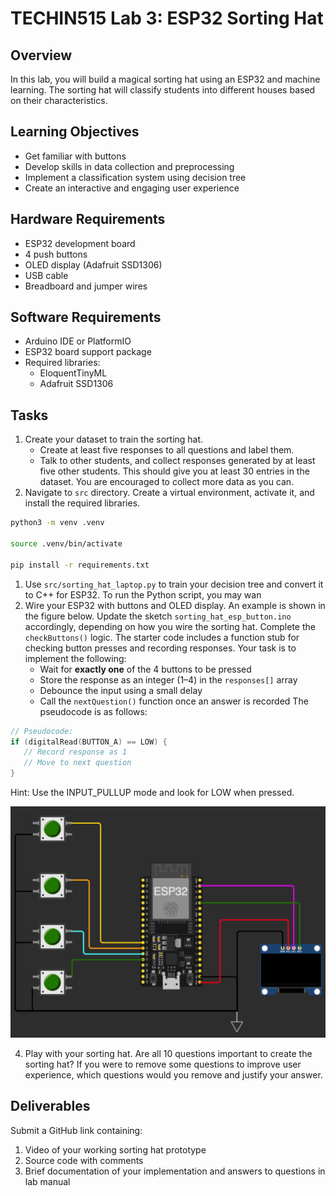 # TECHIN515 Lab 3: ESP32 Sorting Hat

## Overview
In this lab, you will build a magical sorting hat using an ESP32 and machine learning. The sorting hat will classify students into different houses based on their characteristics. 

## Learning Objectives
- Get familiar with buttons
- Develop skills in data collection and preprocessing
- Implement a classification system using decision tree
- Create an interactive and engaging user experience

## Hardware Requirements
- ESP32 development board
- 4 push buttons
- OLED display (Adafruit SSD1306)
- USB cable
- Breadboard and jumper wires

## Software Requirements
- Arduino IDE or PlatformIO
- ESP32 board support package
- Required libraries:
  - EloquentTinyML
  - Adafruit SSD1306


## Tasks
1. Create your dataset to train the sorting hat.
   - Create at least five responses to all questions and label them.
   - Talk to other students, and collect responses generated by at least five other students. This should give you at least 30 entries in the dataset. You are encouraged to collect more data as you can.
2. Navigate to `src` directory. Create a virtual environment, activate it, and install the required libraries.

```bash
python3 -m venv .venv

source .venv/bin/activate

pip install -r requirements.txt
```

1. Use `src/sorting_hat_laptop.py` to train your decision tree and convert it to C++ for ESP32. To run the Python script, you may wan
2. Wire your ESP32 with buttons and OLED display. An example is shown in the figure below. Update the sketch `sorting_hat_esp_button.ino` accordingly, depending on how you wire the sorting hat. Complete the `checkButtons()` logic. The starter code includes a function stub for checking button presses and recording responses. Your task is to implement the following:
   - Wait for **exactly one** of the 4 buttons to be pressed  
   - Store the response as an integer (1–4) in the `responses[]` array  
   - Debounce the input using a small delay  
   - Call the `nextQuestion()` function once an answer is recorded
The pseudocode is as follows:
```cpp
// Pseudocode:
if (digitalRead(BUTTON_A) == LOW) {
   // Record response as 1
   // Move to next question
}
```
Hint: Use the INPUT_PULLUP mode and look for LOW when pressed.


![Example of a sorting hat created using ESP32](assets/sorting_hat_button.png)

4. Play with your sorting hat. Are all 10 questions important to create the sorting hat? If you were to remove some questions to improve user experience, which questions would you remove and justify your answer.

## Deliverables

Submit a GitHub link containing:
1. Video of your working sorting hat prototype
2. Source code with comments
3. Brief documentation of your implementation and answers to questions in lab manual
